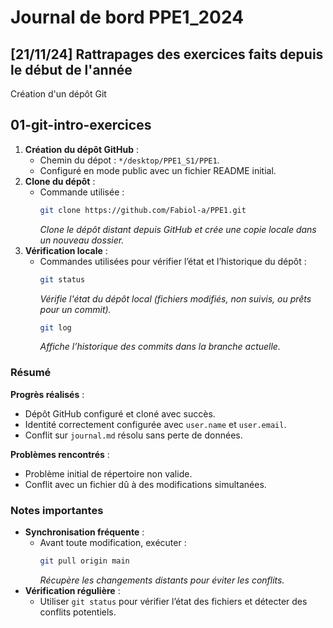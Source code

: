 
# Journal de bord PPE1_2024

## [21/11/24] Rattrapages des exercices faits depuis le début de l'année 

Création d'un dépôt Git

## 01-git-intro-exercices

1. **Création du dépôt GitHub** :
   - Chemin du dépot :  `*/desktop/PPE1_S1/PPE1`.
   - Configuré en mode public avec un fichier README initial.
2. **Clone du dépôt** :
   - Commande utilisée :
     ```bash
     git clone https://github.com/Fabiol-a/PPE1.git
     ```
     *Clone le dépôt distant depuis GitHub et crée une copie locale dans un nouveau dossier.*
3. **Vérification locale** :
   - Commandes utilisées pour vérifier l’état et l’historique du dépôt :
     ```bash
     git status
     ```
     *Vérifie l'état du dépôt local (fichiers modifiés, non suivis, ou prêts pour un commit).*
     ```bash
     git log
     ```
     *Affiche l’historique des commits dans la branche actuelle.*

### Résumé
**Progrès réalisés** :
- Dépôt GitHub configuré et cloné avec succès.
- Identité correctement configurée avec `user.name` et `user.email`.
- Conflit sur `journal.md` résolu sans perte de données.

**Problèmes rencontrés** :
- Problème initial de répertoire non valide.
- Conflit avec un fichier dû à des modifications simultanées.

### Notes importantes
- **Synchronisation fréquente** :
  - Avant toute modification, exécuter :
    ```bash
    git pull origin main
    ```
    *Récupère les changements distants pour éviter les conflits.*
- **Vérification régulière** :
  - Utiliser `git status` pour vérifier l’état des fichiers et détecter des conflits potentiels.
